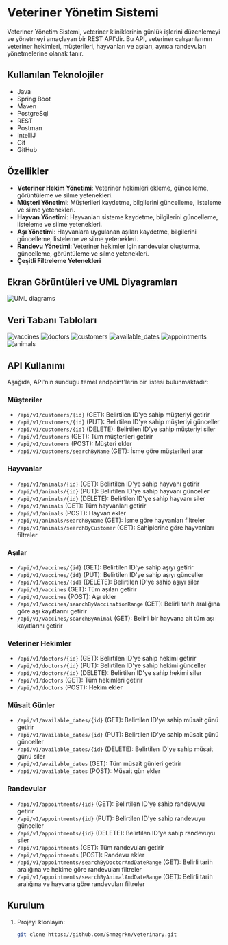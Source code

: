 # Veteriner Yönetim Sistemi

Veteriner Yönetim Sistemi, veteriner kliniklerinin günlük işlerini düzenlemeyi ve yönetmeyi amaçlayan bir REST API'dir. Bu API, veteriner çalışanlarının veteriner hekimleri, müşterileri, hayvanları ve aşıları, ayrıca randevuları yönetmelerine olanak tanır.

## Kullanılan Teknolojiler

- Java
- Spring Boot
- Maven
- PostgreSql
- REST
- Postman
- IntelliJ
- Git
- GitHub

## Özellikler

- **Veteriner Hekim Yönetimi**: Veteriner hekimleri ekleme, güncelleme, görüntüleme ve silme yetenekleri.
- **Müşteri Yönetimi**: Müşterileri kaydetme, bilgilerini güncelleme, listeleme ve silme yetenekleri.
- **Hayvan Yönetimi**: Hayvanları sisteme kaydetme, bilgilerini güncelleme, listeleme ve silme yetenekleri.
- **Aşı Yönetimi**: Hayvanlara uygulanan aşıları kaydetme, bilgilerini güncelleme, listeleme ve silme yetenekleri.
- **Randevu Yönetimi**: Veteriner hekimler için randevular oluşturma, güncelleme, görüntüleme ve silme yetenekleri.
- **Çeşitli Filtreleme Yetenekleri**

## Ekran Görüntüleri ve UML Diyagramları

![UML diagrams](https://github.com/Snmzgrkn/veterinary/assets/56911478/54fc553f-9bf9-4518-915e-db02bc6ce826)


## Veri Tabanı Tabloları
![vaccines](https://github.com/Snmzgrkn/veterinary/assets/56911478/41a7f980-60a6-4f95-90cf-dd416c52d5ed)
![doctors](https://github.com/Snmzgrkn/veterinary/assets/56911478/7920df63-62ec-4119-8c26-8d3c4619d197)
![customers](https://github.com/Snmzgrkn/veterinary/assets/56911478/ea0bc581-23cb-469b-9c97-012df114e48d)
![available_dates](https://github.com/Snmzgrkn/veterinary/assets/56911478/c4de3d49-6984-4507-b4b5-7e0cd1124d5e)
![appointments](https://github.com/Snmzgrkn/veterinary/assets/56911478/7534890a-d621-42db-865e-d01b84e0af63)
![animals](https://github.com/Snmzgrkn/veterinary/assets/56911478/ab668ef2-2405-4846-870f-42c614e63112)


## API Kullanımı

Aşağıda, API'nin sunduğu temel endpoint'lerin bir listesi bulunmaktadır:

### Müşteriler

- `/api/v1/customers/{id}` (GET): Belirtilen ID'ye sahip müşteriyi getirir
- `/api/v1/customers/{id}` (PUT): Belirtilen ID'ye sahip müşteriyi günceller
- `/api/v1/customers/{id}` (DELETE): Belirtilen ID'ye sahip müşteriyi siler
- `/api/v1/customers` (GET): Tüm müşterileri getirir
- `/api/v1/customers` (POST): Müşteri ekler
- `/api/v1/customers/searchByName` (GET): İsme göre müşterileri arar

### Hayvanlar

- `/api/v1/animals/{id}` (GET): Belirtilen ID'ye sahip hayvanı getirir
- `/api/v1/animals/{id}` (PUT): Belirtilen ID'ye sahip hayvanı günceller
- `/api/v1/animals/{id}` (DELETE): Belirtilen ID'ye sahip hayvanı siler
- `/api/v1/animals` (GET): Tüm hayvanları getirir
- `/api/v1/animals` (POST): Hayvan ekler
- `/api/v1/animals/searchByName` (GET): İsme göre hayvanları filtreler
- `/api/v1/animals/searchByCustomer` (GET): Sahiplerine göre hayvanları filtreler

### Aşılar

- `/api/v1/vaccines/{id}` (GET): Belirtilen ID'ye sahip aşıyı getirir
- `/api/v1/vaccines/{id}` (PUT): Belirtilen ID'ye sahip aşıyı günceller
- `/api/v1/vaccines/{id}` (DELETE): Belirtilen ID'ye sahip aşıyı siler
- `/api/v1/vaccines` (GET): Tüm aşıları getirir
- `/api/v1/vaccines` (POST): Aşı ekler
- `/api/v1/vaccines/searchByVaccinationRange` (GET): Belirli tarih aralığına göre aşı kayıtlarını getirir
- `/api/v1/vaccines/searchByAnimal` (GET): Belirli bir hayvana ait tüm aşı kayıtlarını getirir

### Veteriner Hekimler

- `/api/v1/doctors/{id}` (GET): Belirtilen ID'ye sahip hekimi getirir
- `/api/v1/doctors/{id}` (PUT): Belirtilen ID'ye sahip hekimi günceller
- `/api/v1/doctors/{id}` (DELETE): Belirtilen ID'ye sahip hekimi siler
- `/api/v1/doctors` (GET): Tüm hekimleri getirir
- `/api/v1/doctors` (POST): Hekim ekler

### Müsait Günler

- `/api/v1/available_dates/{id}` (GET): Belirtilen ID'ye sahip müsait günü getirir
- `/api/v1/available_dates/{id}` (PUT): Belirtilen ID'ye sahip müsait günü günceller
- `/api/v1/available_dates/{id}` (DELETE): Belirtilen ID'ye sahip müsait günü siler
- `/api/v1/available_dates` (GET): Tüm müsait günleri getirir
- `/api/v1/available_dates` (POST): Müsait gün ekler

### Randevular

- `/api/v1/appointments/{id}` (GET): Belirtilen ID'ye sahip randevuyu getirir
- `/api/v1/appointments/{id}` (PUT): Belirtilen ID'ye sahip randevuyu günceller
- `/api/v1/appointments/{id}` (DELETE): Belirtilen ID'ye sahip randevuyu siler
- `/api/v1/appointments` (GET): Tüm randevuları getirir
- `/api/v1/appointments` (POST): Randevu ekler
- `/api/v1/appointments/searchByDoctorAndDateRange` (GET): Belirli tarih aralığına ve hekime göre randevuları filtreler
- `/api/v1/appointments/searchByAnimalAndDateRange` (GET): Belirli tarih aralığına ve hayvana göre randevuları filtreler

## Kurulum

1. Projeyi klonlayın:
   ```sh
   git clone https://github.com/Snmzgrkn/veterinary.git
